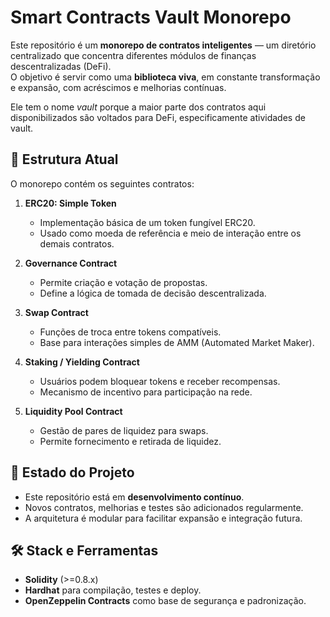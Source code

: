 # Smart Contracts Vault Monorepo

Este repositório é um **monorepo de contratos inteligentes** — um diretório centralizado que concentra diferentes módulos de finanças descentralizadas (DeFi).  
O objetivo é servir como uma **biblioteca viva**, em constante transformação e expansão, com acréscimos e melhorias contínuas.

Ele tem o nome *vault* porque a maior parte dos contratos aqui disponibilizados são voltados para DeFi, especificamente atividades de vault.

## 📂 Estrutura Atual

O monorepo contém os seguintes contratos:

1. **ERC20: Simple Token**  
   - Implementação básica de um token fungível ERC20.  
   - Usado como moeda de referência e meio de interação entre os demais contratos.

2. **Governance Contract**  
   - Permite criação e votação de propostas.  
   - Define a lógica de tomada de decisão descentralizada.  

3. **Swap Contract**  
   - Funções de troca entre tokens compatíveis.  
   - Base para interações simples de AMM (Automated Market Maker).  

4. **Staking / Yielding Contract**  
   - Usuários podem bloquear tokens e receber recompensas.  
   - Mecanismo de incentivo para participação na rede.  

5. **Liquidity Pool Contract**  
   - Gestão de pares de liquidez para swaps.  
   - Permite fornecimento e retirada de liquidez.  

## 🚧 Estado do Projeto

- Este repositório está em **desenvolvimento contínuo**.  
- Novos contratos, melhorias e testes são adicionados regularmente.  
- A arquitetura é modular para facilitar expansão e integração futura.  

## 🛠️ Stack e Ferramentas

- **Solidity** (>=0.8.x)  
- **Hardhat** para compilação, testes e deploy.  
- **OpenZeppelin Contracts** como base de segurança e padronização.  
